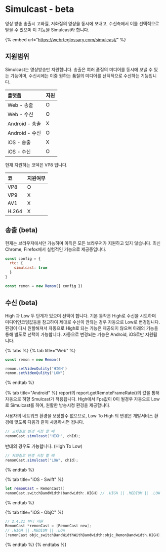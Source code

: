 # Simulcast - beta

영상 방송 송출시 고화질, 저화질의 영상을 동시에 보내고, 수신측에서 이를 선택적으로 받을 수 있으며 이 기능을 Simulcast라 합니다. 

{% embed url="https://webrtcglossary.com/simulcast/" %}

## 지원범위

Simulcast는 영상방송만 지원합니다. 송출은 여러 품질의 미디어를 동시에 보낼 수 있는 기능이며, 수신시에는 이중 원하는 품질의 미디어를 선택적으로 수신하는 기능입니다.

| 플랫폼 | 지원 |
| :--- | :--- |
| Web - 송출 | O |
| Web - 수신 | O |
| Android - 송출 | X |
| Android - 수신 | O |
| iOS - 송출 | X |
| iOS - 수신 | O |

현재 지원하는 코덱은 VP8 입니다.

| 코 | 지원여부 |
| :--- | :--- |
| VP8 | O |
| VP9 | X |
| AV1 | X |
| H.264 | X |

## 송출 \(beta\)

현재는 브라우저에서만 가능하며 아직은 모든 브라우저가 지원하고 있지 않습니다. 최신 Chrome, Firefox에서 실험적인 기능으로 제공중입니다.

```javascript
const config = {
  rtc: {
    simulcast: true
  }
}

const remon = new Remon({ config })
```

## 수신 \(beta\)

High 과 Low 두 단계가 있으며 선택이 합니다. 기본 동작은 High로 수신을 시도하며 미디어인코딩값등을 참고하여 제대로 수신이 안되는 경우 자동으로 Low로 변경됩니다. 환경이 다시 원할해져서 자동으로 High로 되는 기능은 제공되지 않으며 아래의 기능을 통해 별도로 선택이 가능합니다. 자동으로 변경되는 기능은 Android, iOS로만 지원됩니다.

{% tabs %}
{% tab title="Web" %}
```javascript
const remon = new Remon()

remon.setVideoQulity('HIGH')
remon.setVideoQulity('LOW')
```
{% endtab %}

{% tab title="Android" %}
report의 report.getRemoteFrameRate\(\)의 값을 통해 자동으로 하향 Smulcast가 적용됩니다. High에서 Fps값이 0이 될경우 자동으로 Low로  Simulcast를 하여, 원활한 방송시청 환경을 제공합니다.

사용자의 네트워크 환경을 보장할수 없으므로, Low To High 의 변경은 개발서비스 환경에 맞도록 다음과 같이 사용하시면 됩니다.

```java
// 고화질로 변경 시청 할 때
remonCast.simulcast("HIGH", chId);
```

반대의 경우도 가능합니다. \(High To Low\)

```java
// 저화질로 변경 시청 할 때
remonCast.simulcast("LOW", chId);
```
{% endtab %}

{% tab title="iOS - Swift" %}
```swift
let remonCast = RemonCast()
remonCast.switchBandWidth(bandwidth:.HIGH) // .HIGH || .MEDIUM || .LOW 
```
{% endtab %}

{% tab title="iOS - ObjC" %}
```objectivec
// 2.4.21 부터 지원
RemonCast *remonCast = [RemonCast new];
// .HIGH || .MEDIUM || .LOW
[remonCast objc_switchBandWidthWithBandwidth:objc_RemonBandwidth.HIGH];
```
{% endtab %}
{% endtabs %}



